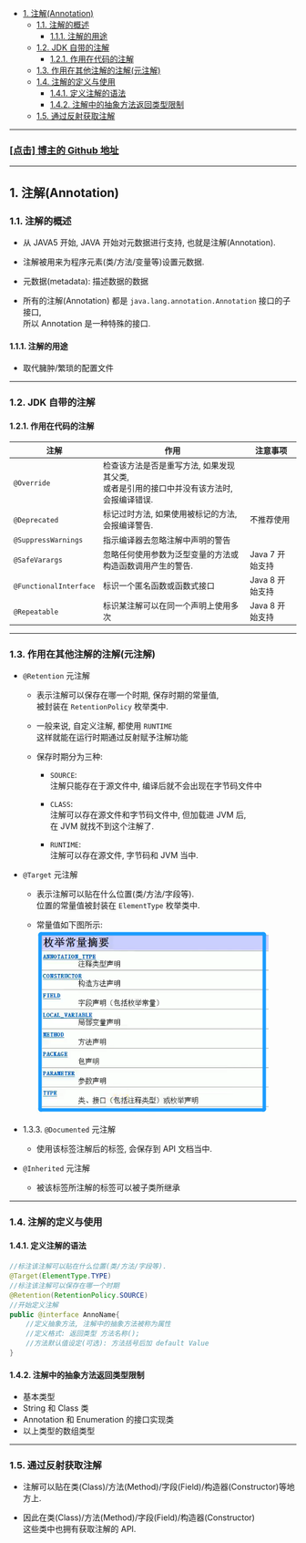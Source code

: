 <!-- TOC -->

- [1. 注解(Annotation)](#1-注解annotation)
  - [1.1. 注解的概述](#11-注解的概述)
    - [1.1.1. 注解的用途](#111-注解的用途)
  - [1.2. JDK 自带的注解](#12-jdk-自带的注解)
    - [1.2.1. 作用在代码的注解](#121-作用在代码的注解)
  - [1.3. 作用在其他注解的注解(元注解)](#13-作用在其他注解的注解元注解)
  - [1.4. 注解的定义与使用](#14-注解的定义与使用)
    - [1.4.1. 定义注解的语法](#141-定义注解的语法)
    - [1.4.2. 注解中的抽象方法返回类型限制](#142-注解中的抽象方法返回类型限制)
  - [1.5. 通过反射获取注解](#15-通过反射获取注解)

<!-- /TOC -->

****
<a href='https://github.com/leon9dragon'><h3>[点击] 博主的 Github 地址</h3></a>
****

## 1. 注解(Annotation)

### 1.1. 注解的概述
- 从 JAVA5 开始, JAVA 开始对元数据进行支持, 也就是注解(Annotation).  

- 注解被用来为程序元素(类/方法/变量等)设置元数据.

- 元数据(metadata): 描述数据的数据

- 所有的注解(Annotation) 都是 `java.lang.annotation.Annotation` 接口的子接口,  
  所以 Annotation 是一种特殊的接口.

#### 1.1.1. 注解的用途
- 取代臃肿/繁琐的配置文件
****

### 1.2. JDK 自带的注解

#### 1.2.1. 作用在代码的注解
|注解|作用|注意事项|
|--|--|--|
|`@Override`|检查该方法是否是重写方法, 如果发现其父类, </br>或者是引用的接口中并没有该方法时, 会报编译错误.||
|`@Deprecated`|标记过时方法, 如果使用被标记的方法, 会报编译警告.|不推荐使用|
|`@SuppressWarnings`|指示编译器去忽略注解中声明的警告||
|`@SafeVarargs`|忽略任何使用参数为泛型变量的方法或构造函数调用产生的警告.|Java 7 开始支持|
|`@FunctionalInterface`|标识一个匿名函数或函数式接口|Java 8 开始支持|
|`@Repeatable`|标识某注解可以在同一个声明上使用多次|Java 8 开始支持|

****

### 1.3. 作用在其他注解的注解(元注解)

- `@Retention` 元注解  
  - 表示注解可以保存在哪一个时期, 保存时期的常量值,  
    被封装在 `RetentionPolicy` 枚举类中.  

  - 一般来说, 自定义注解, 都使用 `RUNTIME`   
    这样就能在运行时期通过反射赋予注解功能

  - 保存时期分为三种:  
    - `SOURCE`:  
      注解只能存在于源文件中, 编译后就不会出现在字节码文件中
    
    - `CLASS`:  
      注解可以存在源文件和字节码文件中, 但加载进 JVM 后,  
      在 JVM 就找不到这个注解了.
    
    - `RUNTIME`:  
      注解可以存在源文件, 字节码和 JVM 当中.

- `@Target` 元注解
  - 表示注解可以贴在什么位置(类/方法/字段等).  
    位置的常量值被封装在 `ElementType` 枚举类中.

  - 常量值如下图所示:  
    ![pic](../99.images/2021-03-04-17-00-25.png)

- 1.3.3. `@Documented` 元注解
  - 使用该标签注解后的标签, 会保存到 API 文档当中.

- `@Inherited` 元注解
  - 被该标签所注解的标签可以被子类所继承

****

### 1.4. 注解的定义与使用

#### 1.4.1. 定义注解的语法
```java
//标注该注解可以贴在什么位置(类/方法/字段等).
@Target(ElementType.TYPE) 
//标注该注解可以保存在哪一个时期
@Retention(RetentionPolicy.SOURCE)
//开始定义注解
public @interface AnnoName{
    //定义抽象方法, 注解中的抽象方法被称为属性
    //定义格式: 返回类型 方法名称();  
    //方法默认值设定(可选): 方法括号后加 default Value
}
```

#### 1.4.2. 注解中的抽象方法返回类型限制
- 基本类型
- String 和 Class 类 
- Annotation 和 Enumeration 的接口实现类
- 以上类型的数组类型

****

### 1.5. 通过反射获取注解
- 注解可以贴在类(Class)/方法(Method)/字段(Field)/构造器(Constructor)等地方上.

- 因此在类(Class)/方法(Method)/字段(Field)/构造器(Constructor)  
  这些类中也拥有获取注解的 API.